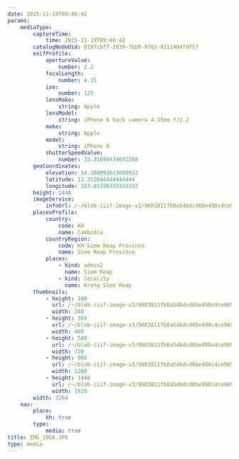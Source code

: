 ```yaml
---
date: 2015-11-19T09:46:42
params:
    mediaType:
        captureTime:
            time: 2015-11-19T09:46:42
        catalogNodeUid: 0197cbff-2039-7bb0-9783-4111484fdf57
        exifProfile:
            apertureValue:
                number: 2.2
            focalLength:
                number: 4.15
            iso:
                number: 125
            lensMake:
                string: Apple
            lensModel:
                string: iPhone 6 back camera 4.15mm f/2.2
            make:
                string: Apple
            model:
                string: iPhone 6
            shutterSpeedValue:
                number: 33.35890434691588
        geoCoordinates:
            elevation: 14.388092613009922
            latitude: 13.352644444444444
            longitude: 103.85198333333332
        height: 2448
        imageService:
            infoUrl: /~/blob-iiif-image-v3/9603811fb8a54bdcd6be498c4ce98955720e6b0d24da55e8dff508f83b43911b/info.json
        placesProfile:
            country:
                code: KH
                name: Cambodia
            countryRegion:
                code: KH-Siem Reap Province
                name: Siem Reap Province
            places:
                - kind: admin2
                  name: Siem Reap
                - kind: locality
                  name: Krong Siem Reap
        thumbnails:
            - height: 180
              url: /~/blob-iiif-image-v3/9603811fb8a54bdcd6be498c4ce98955720e6b0d24da55e8dff508f83b43911b/full/240%2C180/0/default.jpg
              width: 240
            - height: 360
              url: /~/blob-iiif-image-v3/9603811fb8a54bdcd6be498c4ce98955720e6b0d24da55e8dff508f83b43911b/full/480%2C360/0/default.jpg
              width: 480
            - height: 540
              url: /~/blob-iiif-image-v3/9603811fb8a54bdcd6be498c4ce98955720e6b0d24da55e8dff508f83b43911b/full/720%2C540/0/default.jpg
              width: 720
            - height: 960
              url: /~/blob-iiif-image-v3/9603811fb8a54bdcd6be498c4ce98955720e6b0d24da55e8dff508f83b43911b/full/1280%2C960/0/default.jpg
              width: 1280
            - height: 1440
              url: /~/blob-iiif-image-v3/9603811fb8a54bdcd6be498c4ce98955720e6b0d24da55e8dff508f83b43911b/full/1920%2C1440/0/default.jpg
              width: 1920
        width: 3264
    nav:
        place:
            kh: true
        type:
            media: true
title: IMG_1956.JPG
type: media
---
```

